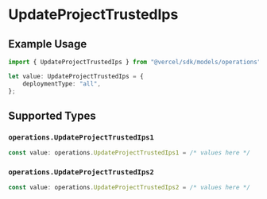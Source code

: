 # UpdateProjectTrustedIps

## Example Usage

```typescript
import { UpdateProjectTrustedIps } from "@vercel/sdk/models/operations";

let value: UpdateProjectTrustedIps = {
    deploymentType: "all",
};
```

## Supported Types

### `operations.UpdateProjectTrustedIps1`

```typescript
const value: operations.UpdateProjectTrustedIps1 = /* values here */
```

### `operations.UpdateProjectTrustedIps2`

```typescript
const value: operations.UpdateProjectTrustedIps2 = /* values here */
```

